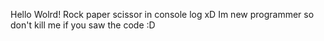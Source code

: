 Hello Wolrd!
Rock paper scissor in console log xD
Im new programmer so don't kill me if you saw the code :D
